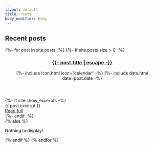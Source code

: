 ```yaml
---
layout: default
title: Posts
body_modifier: blog
---
```


<section class="RecentPosts">
  <h1 class="RecentPosts__title SectionTitle">Recent posts</h1>
  {%- for post in site.posts -%}
    {%- if site.posts.size > 0 -%}
      <article class="Preview">
        <header class="Preview__header">
          <h1 class="Preview__title">
            <a class="Preview__link" href="{{ post.url | relative_url }}">
              {{- post.title | escape -}}
            </a>
          </h1>
          <div class="Preview__meta">
            <div class="Preview__date">
              {%- include icon.html icon="calendar" -%}
              {%- include date.html date=post.date -%}
            </div>
          </div>
        </header>
        {%- if site.show_excerpts -%}
          <main class="Preview__content">
            {{ post.excerpt }}
          </main>
          <footer class="Preview__footer">
            <a class="Button" href="{{ post.url | relative_url }}">Read full</a>
          </footer>
        {%- endif -%}
      </article>
    {% else %}
      <p>Nothing to display!</p>
    {% endif %}
  {% endfor %}
</section>

